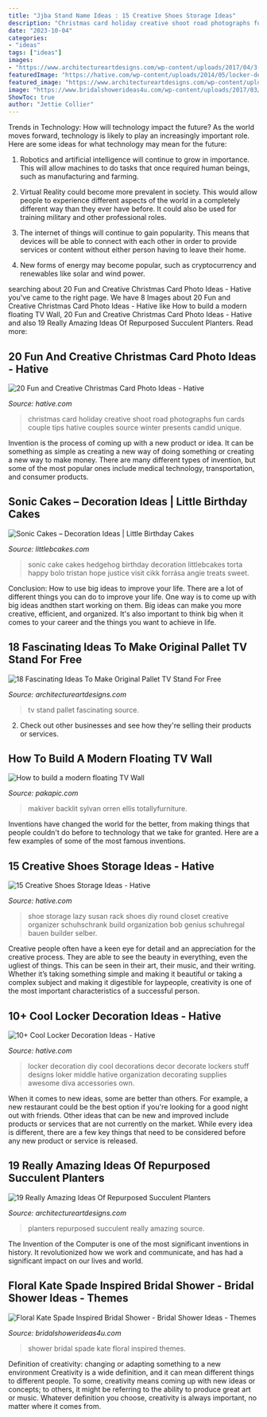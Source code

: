 ```yaml
---
title: "Jjba Stand Name Ideas : 15 Creative Shoes Storage Ideas"
description: "Christmas card holiday creative shoot road photographs fun cards couple tips hative couples source winter presents candid unique"
date: "2023-10-04"
categories:
- "ideas"
tags: ["ideas"]
images:
- "https://www.architectureartdesigns.com/wp-content/uploads/2017/04/3-6-e1491949069901.jpg"
featuredImage: "https://hative.com/wp-content/uploads/2014/05/locker-decoration/2-locker-decor-for-girl.jpg"
featured_image: "https://www.architectureartdesigns.com/wp-content/uploads/2017/04/3-6-e1491949069901.jpg"
image: "https://www.bridalshowerideas4u.com/wp-content/uploads/2017/03/Floral-Kate-Spade-Inspired-Bridal-Shower-Guest-Seating.jpeg"
ShowToc: true
author: "Jettie Collier"
---
```



Trends in Technology: How will technology impact the future?
As the world moves forward, technology is likely to play an increasingly important role. Here are some ideas for what technology may mean for the future:
1. Robotics and artificial intelligence will continue to grow in importance. This will allow machines to do tasks that once required human beings, such as manufacturing and farming.

2. Virtual Reality could become more prevalent in society. This would allow people to experience different aspects of the world in a completely different way than they ever have before. It could also be used for training military and other professional roles.

3. The internet of things will continue to gain popularity. This means that devices will be able to connect with each other in order to provide services or content without either person having to leave their home.

4. New forms of energy may become popular, such as cryptocurrency and renewables like solar and wind power.

	

		
searching about 20 Fun and Creative Christmas Card Photo Ideas - Hative you've came to the right page. We have 8 Images about 20 Fun and Creative Christmas Card Photo Ideas - Hative like How to build a modern floating TV Wall, 20 Fun and Creative Christmas Card Photo Ideas - Hative and also 19 Really Amazing Ideas Of Repurposed Succulent Planters. Read more:
		
    
## 20 Fun And Creative Christmas Card Photo Ideas - Hative

<img loading=lazy src="https://hative.com/wp-content/uploads/2014/11/christmas-card-photo-ideas/12-christmas-card-photo-ideas.jpg" onerror="this.onerror=null;this.src='https://tse3.mm.bing.net/th?id=OIP.Sx6y3oB-6FmYIuutPehDWgHaKF&amp;pid=15.1';" alt="20 Fun and Creative Christmas Card Photo Ideas - Hative">

_Source: hative.com_

>christmas card holiday creative shoot road photographs fun cards couple tips hative couples source winter presents candid unique. 

	

Invention is the process of coming up with a new product or idea. It can be something as simple as creating a new way of doing something or creating a new way to make money. There are many different types of invention, but some of the most popular ones include medical technology, transportation, and consumer products.

    
## Sonic Cakes – Decoration Ideas | Little Birthday Cakes

<img loading=lazy src="http://www.littlebcakes.com/wp-content/uploads/2014/05/Sonic-Cakes-768x1024.jpg" onerror="this.onerror=null;this.src='https://tse4.mm.bing.net/th?id=OIP.MyqhpkHc9yEPz6Bus1-PPAHaJ4&amp;pid=15.1';" alt="Sonic Cakes – Decoration Ideas | Little Birthday Cakes">

_Source: littlebcakes.com_

>sonic cake cakes hedgehog birthday decoration littlebcakes torta happy bolo tristan hope justice visit cikk forrása angie treats sweet. 

	

Conclusion: How to use big ideas to improve your life.
There are a lot of different things you can do to improve your life. One way is to come up with big ideas andthen start working on them. Big ideas can make you more creative, efficient, and organized. It's also important to think big when it comes to your career and the things you want to achieve in life.

    
## 18 Fascinating Ideas To Make Original Pallet TV Stand For Free

<img loading=lazy src="https://www.architectureartdesigns.com/wp-content/uploads/2017/04/3-6-e1491949069901.jpg" onerror="this.onerror=null;this.src='https://tse4.mm.bing.net/th?id=OIP.vamGPeOPM0_kvM57IHtj5wHaJN&amp;pid=15.1';" alt="18 Fascinating Ideas To Make Original Pallet TV Stand For Free">

_Source: architectureartdesigns.com_

>tv stand pallet fascinating source. 

	

2. Check out other businesses and see how they're selling their products or services.

    
## How To Build A Modern Floating TV Wall

<img loading=lazy src="https://pakapic.com/wp-content/uploads/2020/08/MakiverFloatingTVStandforTVsupto7822.jpg" onerror="this.onerror=null;this.src='https://tse1.mm.bing.net/th?id=OIP.NlnNdglWh9VumGp-LXZ_BgHaHa&amp;pid=15.1';" alt="How to build a modern floating TV Wall">

_Source: pakapic.com_

>makiver backlit sylvan orren ellis totallyfurniture. 

	

Inventions have changed the world for the better, from making things that people couldn't do before to technology that we take for granted. Here are a few examples of some of the most famous inventions.

    
## 15 Creative Shoes Storage Ideas - Hative

<img loading=lazy src="https://hative.com/wp-content/uploads/2014/11/shoes-storage-ideas/13-round-shoe-rack.jpg" onerror="this.onerror=null;this.src='https://tse4.mm.bing.net/th?id=OIP.a_kTp8rbedz4K7n8XeHdugHaFj&amp;pid=15.1';" alt="15 Creative Shoes Storage Ideas - Hative">

_Source: hative.com_

>shoe storage lazy susan rack shoes diy round closet creative organizer schuhschrank build organization bob genius schuhregal bauen builder selber. 

	

Creative people often have a keen eye for detail and an appreciation for the creative process. They are able to see the beauty in everything, even the ugliest of things. This can be seen in their art, their music, and their writing. Whether it’s taking something simple and making it beautiful or taking a complex subject and making it digestible for laypeople, creativity is one of the most important characteristics of a successful person.

    
## 10+ Cool Locker Decoration Ideas - Hative

<img loading=lazy src="https://hative.com/wp-content/uploads/2014/05/locker-decoration/2-locker-decor-for-girl.jpg" onerror="this.onerror=null;this.src='https://tse4.mm.bing.net/th?id=OIP.y81IGgNRDhvNE99_2COy3gHaNg&amp;pid=15.1';" alt="10+ Cool Locker Decoration Ideas - Hative">

_Source: hative.com_

>locker decoration diy cool decorations decor decorate lockers stuff designs loker middle hative organization decorating supplies awesome diva accessories own. 

	

When it comes to new ideas, some are better than others. For example, a new restaurant could be the best option if you're looking for a good night out with friends. Other ideas that can be new and improved include products or services that are not currently on the market. While every idea is different, there are a few key things that need to be considered before any new product or service is released.

    
## 19 Really Amazing Ideas Of Repurposed Succulent Planters

<img loading=lazy src="https://www.architectureartdesigns.com/wp-content/uploads/2016/07/12-44.jpg" onerror="this.onerror=null;this.src='https://tse1.mm.bing.net/th?id=OIP.1lBaEIHqxjEiFvrQZuQTeQHaLI&amp;pid=15.1';" alt="19 Really Amazing Ideas Of Repurposed Succulent Planters">

_Source: architectureartdesigns.com_

>planters repurposed succulent really amazing source. 

	

The Invention of the Computer is one of the most significant inventions in history. It revolutionized how we work and communicate, and has had a significant impact on our lives and world.

    
## Floral Kate Spade Inspired Bridal Shower - Bridal Shower Ideas - Themes

<img loading=lazy src="https://www.bridalshowerideas4u.com/wp-content/uploads/2017/03/Floral-Kate-Spade-Inspired-Bridal-Shower-Guest-Seating.jpeg" onerror="this.onerror=null;this.src='https://tse3.mm.bing.net/th?id=OIP.gnq-ZTdEUm7dzOF-HxujOgHaNd&amp;pid=15.1';" alt="Floral Kate Spade Inspired Bridal Shower - Bridal Shower Ideas - Themes">

_Source: bridalshowerideas4u.com_

>shower bridal spade kate floral inspired themes. 

	

Definition of creativity: changing or adapting something to a new environment
Creativity is a wide definition, and it can mean different things to different people. To some, creativity means coming up with new ideas or concepts; to others, it might be referring to the ability to produce great art or music. Whatever definition you choose, creativity is always important, no matter where it comes from.


